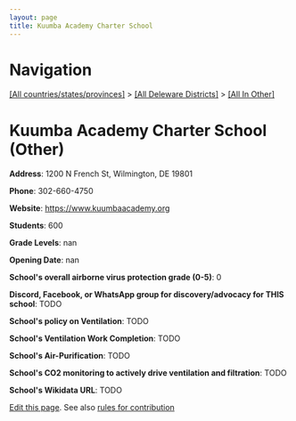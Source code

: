 ```yaml
---
layout: page
title: Kuumba Academy Charter School
---
```

# Navigation

[[All countries/states/provinces]](../../..) > [[All Deleware Districts]](../..) > [[All In Other]](..)

# Kuumba Academy Charter School (Other)

**Address**: 1200 N French St, Wilmington, DE 19801

**Phone**: 302-660-4750

**Website**: <https://www.kuumbaacademy.org>

**Students**: 600

**Grade Levels**: nan

**Opening Date**: nan

**School's overall airborne virus protection grade (0-5)**: 0

**Discord, Facebook, or WhatsApp group for discovery/advocacy for THIS school**: TODO

**School's policy on Ventilation**: TODO

**School's Ventilation Work Completion**: TODO

**School's Air-Purification**: TODO

**School's CO2 monitoring to actively drive ventilation and filtration**: TODO

**School's Wikidata URL**: TODO


[Edit this page](https://github.com/ventilate-schools/DE/edit/main/./Other/Kuumba_Academy_Charter_School.md). See also [rules for contribution](../../../contribution-rules/)